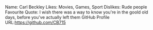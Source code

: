 Name: Carl Beckley
Likes: Movies, Games, Sport
Dislikes: Rude people
Favourite Quote: I wish there was a way to know you're in the goold old days, before you've actually left them
GitHub Profile URL:https://github.com/CB715
